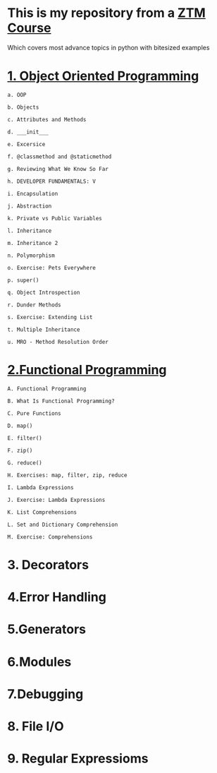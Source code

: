 # This is my repository from a [ZTM Course](https://www.udemy.com/course/complete-python-developer-zero-to-mastery/learn/lecture/16077402#content)

Which covers most  advance topics in python with bitesized examples

# [1. Object Oriented Programming]()

    a. OOP

    b. Objects

    c. Attributes and Methods

    d. ___init___

    e. Excersice

    f. @classmethod and @staticmethod

    g. Reviewing What We Know So Far

    h. DEVELOPER FUNDAMENTALS: V

    i. Encapsulation

    j. Abstraction

    k. Private vs Public Variables

    l. Inheritance

    m. Inheritance 2

    n. Polymorphism

    o. Exercise: Pets Everywhere

    p. super()

    q. Object Introspection

    r. Dunder Methods

    s. Exercise: Extending List

    t. Multiple Inheritance

    u. MRO - Method Resolution Order


# [2.Functional Programming](#)
   
    A. Functional Programming

    B. What Is Functional Programming?

    C. Pure Functions

    D. map()

    E. filter()

    F. zip()

    G. reduce()

    H. Exercises: map, filter, zip, reduce

    I. Lambda Expressions
    
    J. Exercise: Lambda Expressions
    
    K. List Comprehensions
    
    L. Set and Dictionary Comprehension
    
    M. Exercise: Comprehensions
    


# 3. Decorators

# 4.Error Handling

# 5.Generators

# 6.Modules

# 7.Debugging

# 8. File I/O

# 9. Regular Expressioms

